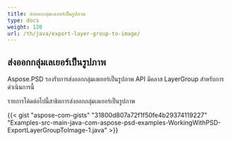 ```yaml
---
title: ส่งออกกลุ่มเลเยอร์เป็นรูปภาพ
type: docs
weight: 120
url: /th/java/export-layer-group-to-image/
---
```


## **ส่งออกกลุ่มเลเยอร์เป็นรูปภาพ**
Aspose.PSD รองรับการส่งออกกลุ่มเลเยอร์เป็นรูปภาพ 
API มีคลาส LayerGroup สำหรับการดำเนินการนี้

รายการโค้ดต่อไปนี้สาธิตการส่งออกกลุ่มเลเยอร์เป็นรูปภาพ

{{< gist "aspose-com-gists" "31800d807a72f1f50fe4b29374119227" "Examples-src-main-java-com-aspose-psd-examples-WorkingWithPSD-ExportLayerGroupToImage-1.java" >}}
